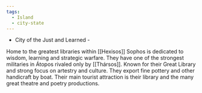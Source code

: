 ```yaml
---
tags:
  - Island
  - city-state
---
```

- City of the Just and Learned -

Home to the greatest libraries within [[Hexisos]] Sophos is dedicated to wisdom, learning and strategic warfare. They have one of the strongest militaries in Átopos rivaled only by [[Thársos]]. Known for their Great Library and strong focus on artestry and culture. They export fine pottery and other handicraft by boat. Their main tourist attraction is their library and the many great theatre and poetry productions.